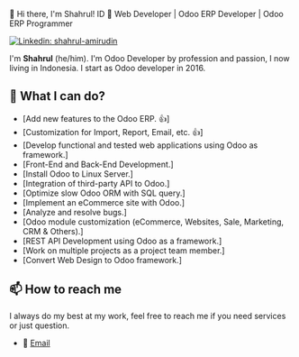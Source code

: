 👋 Hi there, I'm Shahrul! ID 📍 Web Developer | Odoo ERP Developer | Odoo ERP Programmer

[![Linkedin: shahrul-amirudin](https://img.shields.io/badge/-Shahrul%20Amr.-blue?style=flat-square&logo=Linkedin&logoColor=white&link=https://www.linkedin.com/in/shahrul-amirudin/)](https://www.linkedin.com/in/shahrul-amirudin/)

I'm **Shahrul** (he/him). I'm Odoo Developer by profession and passion, I now living in Indonesia. I start as Odoo developer in 2016.

## 💪 What I can do?

<!-- WHATIDO:START -->
- [Add new features to the Odoo ERP. 👍]
- [Customization for Import, Report, Email, etc. 👍]
- [Develop functional and tested web applications using Odoo as framework.]
- [Front-End and Back-End Development.]
- [Install Odoo to Linux Server.]
- [Integration of third-party API to Odoo.]
- [Optimize slow Odoo ORM with SQL query.]
- [Implement an eCommerce site with Odoo.]
- [Analyze and resolve bugs.]
- [Odoo module customization (eCommerce, Websites, Sale, Marketing, CRM & Others).]
- [REST API Development using Odoo as a framework.]
- [Work on multiple projects as a project team member.]
- [Convert Web Design to Odoo framework.]
<!-- WHATIDO:END -->

## 📫 How to reach me

I always do my best at my work, feel free to reach me if you need services or just question.

* 💬 [Email](mailto:shahrulmpv@gmail.com)

